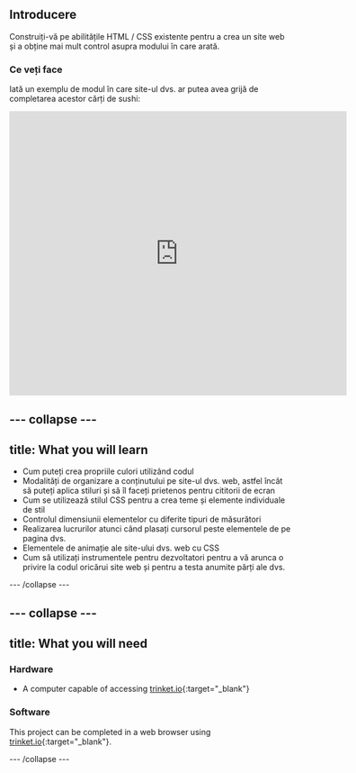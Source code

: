 ## Introducere

Construiți-vă pe abilitățile HTML / CSS existente pentru a crea un site web și a obține mai mult control asupra modului în care arată.

### Ce veți face

Iată un exemplu de modul în care site-ul dvs. ar putea avea grijă de completarea acestor cărți de sushi:

<div class="trinket">
  <iframe src="https://trinket.io/embed/html/0e7f7e6713?outputOnly=true&start=result" width="600" height="505" frameborder="0" marginwidth="0" marginheight="0" allowfullscreen>
  </iframe>
</div>

## \--- collapse \---

## title: What you will learn

+ Cum puteți crea propriile culori utilizând codul
+ Modalități de organizare a conținutului pe site-ul dvs. web, astfel încât să puteți aplica stiluri și să îl faceți prietenos pentru cititorii de ecran
+ Cum se utilizează stilul CSS pentru a crea teme și elemente individuale de stil
+ Controlul dimensiunii elementelor cu diferite tipuri de măsurători
+ Realizarea lucrurilor atunci când plasați cursorul peste elementele de pe pagina dvs.
+ Elementele de animație ale site-ului dvs. web cu CSS
+ Cum să utilizați instrumentele pentru dezvoltatori pentru a vă arunca o privire la codul oricărui site web și pentru a testa anumite părți ale dvs.

\--- /collapse \---

## \--- collapse \---

## title: What you will need

### Hardware

+ A computer capable of accessing [trinket.io](https://trinket.io){:target="_blank"}

### Software

This project can be completed in a web browser using [trinket.io](https://trinket.io){:target="_blank"}.

\--- /collapse \---